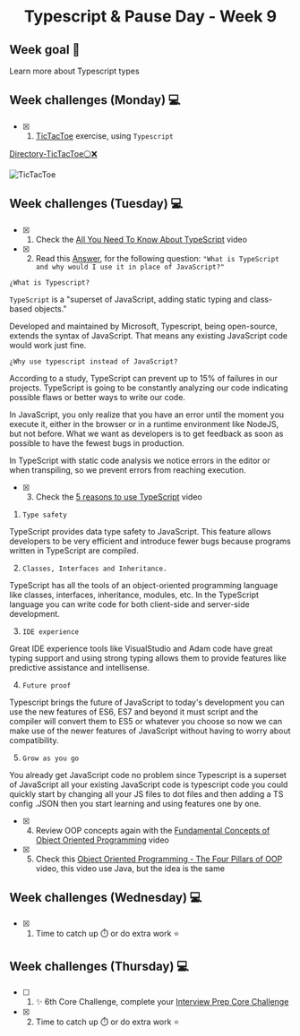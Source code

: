 <h1 align="center">Typescript & Pause Day - Week 9</h1>

## Week goal 🏁

<p>Learn more about Typescript types</p>

## Week challenges (Monday) 💻

- [x] 1. [TicTacToe](./exercises/e00/desc) exercise, using `Typescript`

[Directory-TicTacToe⚪❌](https://github.com/JoseMiguel22/core-code-from-scratch-readme/tree/main/TicTacToe)

![TicTacToe](https://user-images.githubusercontent.com/108826299/196091168-5a10342a-a3a0-4346-9086-e533858e66fe.gif)



## Week challenges (Tuesday) 💻

- [x] 1. Check the [All You Need To Know About TypeScript](https://www.youtube.com/watch?v=eCZhz0JCVx0) video
- [x] 2. Read this [Answer](https://stackoverflow.com/questions/12694530/what-is-typescript-and-why-would-i-use-it-in-place-of-javascript/35048303#35048303), for the following question: `"What is TypeScript and why would I use it in place of JavaScript?"`


`¿What is Typescript?`

`TypeScript` is a "superset of JavaScript, adding static typing and class-based objects."

Developed and maintained by Microsoft, Typescript, being open-source, extends the syntax of JavaScript. That means any existing JavaScript code would work just fine.

`¿Why use typescript instead of JavaScript?`

According to a study, TypeScript can prevent up to 15% of failures in our projects. TypeScript is going to be constantly analyzing our code indicating possible flaws or better ways to write our code.

In JavaScript, you only realize that you have an error until the moment you execute it, either in the browser or in a runtime environment like NodeJS, but not before. What we want as developers is to get feedback as soon as possible to have the fewest bugs in production.

In TypeScript with static code analysis we notice errors in the editor or when transpiling, so we prevent errors from reaching execution.


- [x] 3. Check the [5 reasons to use TypeScript](https://www.youtube.com/watch?v=BDCjP9VLoPo) video

1. `Type safety`

  TypeScript provides data type safety to JavaScript. This feature allows developers to be very efficient and introduce fewer bugs because programs written in TypeScript are compiled.

2. `Classes, Interfaces and Inheritance.`

  TypeScript has all the tools of an object-oriented programming language like classes, interfaces, inheritance, modules, etc. In the TypeScript language you can write code for both client-side and server-side development.

3. `IDE experience`

  Great IDE experience tools like VisualStudio and Adam code have great typing support and using strong typing allows them to provide features like predictive assistance and intellisense.

4. `Future proof`

  Typescript brings the future of JavaScript to today's development you can use the new features of ES6, ES7 and beyond it must script and the compiler will convert them to ES5 or whatever you choose so now we can make use of the newer features of JavaScript without having to worry about compatibility.

5. `Grow as you go`
  
  You already get JavaScript code no problem since Typescript is a superset of JavaScript all your existing JavaScript code is typescript code you could quickly start by changing all your JS files to dot files and then adding a TS config  .JSON then you start learning and using features one by one.


- [x] 4. Review OOP concepts again with the [Fundamental Concepts of Object Oriented Programming](https://www.youtube.com/watch?v=m_MQYyJpIjg) video

- [x] 5. Check this [Object Oriented Programming - The Four Pillars of OOP](https://www.youtube.com/watch?v=1ONhXmQuWP8) video, this video use Java, but the idea is the same

## Week challenges (Wednesday) 💻

- [x] 1. Time to catch up ⏱️ or do extra work ⭐

## Week challenges (Thursday) 💻

- [ ] 1. ✨ 6th Core Challenge, complete your [Interview Prep Core Challenge](https://www.notion.so/corecode/Mock-Interviews-a997bd9a907c43e58530ffca517f4cae)
- [x] 2. Time to catch up ⏱️ or do extra work ⭐
